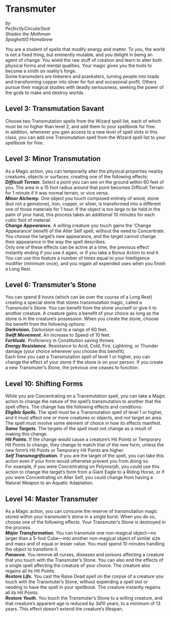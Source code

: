 # Transmuter
*by*  
*PerfectlyCircularSeal*  
*Shades the Mothman*  
*Spaghetti0 Homebrew*  

You are a student of spells that modify energy and matter. To you, the world is not a fixed thing, but eminently mutable, and you delight in being an agent of change. You wield the raw stuff of creation and learn to alter both physical forms and mental qualities. Your magic gives you the tools to become a smith on reality’s forge.  
Some transmuters are tinkerers and pranksters, turning people into toads and transforming copper into silver for fun and occasional profit. Others pursue their magical studies with deadly seriousness, seeking the power of the gods to make and destroy worlds.

## Level 3: Transmutation Savant
Choose two Transmutation spells from the Wizard spell list, each of which must be no higher than level 2, and add them to your spellbook for free.  
In addition, whenever you gain access to a new level of spell slots in this class, you can add one Transmutation spell from the Wizard spell list to your spellbook for free.

## Level 3: Minor Transmutation 
As a Magic action, you can temporarily alter the physical properties nearby creatures, objects or surfaces, creating one of the following effects:  
***Difficult Terrain.*** Select a point you can see on the ground within 60 feet of you. The area in a 15 foot radius around that point becomes Difficult Terrain for 1 minute if it was normal terrain, or vice versa.  
***Minor Alchemy.*** One object you touch composed entirely of wood, stone (but not a gemstone), iron, copper, or silver, is transformed into a different one of those materials for 1 hour. If the object is too large to be held in the palm of your hand, this process takes an additional 10 minutes for each cubic foot of material.  
***Change Appearance.*** A willing creature you touch gains the ‘Change Appearance’ benefit of the Alter Self spell, without the need to Concentrate. You choose the target’s new appearance, and the target cannot change their appearance in the way the spell describes.  
Only one of these effects can be active at a time, the previous effect instantly ending if you use it again, or if you take a Bonus Action to end it. You can use this feature a number of times equal to your Intelligence modifier (minimum once), and you regain all expended uses when you finish a Long Rest.

## Level 6: Transmuter’s Stone
You can spend 8 hours (which can be over the course of a Long Rest) creating a special stone that stores transmutation magic, called a Transmuter’s Stone. You can benefit from the stone yourself or give it to another creature. A creature gains a benefit of your choice as long as the stone is in the creature’s possession. When you create the stone, choose the benefit from the following options:  
***Darkvision.*** Darkvision out to a range of 60 feet.  
***Swift Movement.*** An increase to Speed of 10 feet.  
***Fortitude.*** Proficiency in Constitution saving throws.  
***Energy Resistance.*** Resistance to Acid, Cold, Fire, Lightning, or Thunder damage (your choice whenever you choose this benefit).  
Each time you cast a Transmutation spell of level 1 or higher, you can change the effect of your stone if the stone is on your person. 
If you create a new Transmuter’s Stone, the previous one ceases to function.

## Level 10: Shifting Forms
While you are Concentrating on a Transmutation spell, you can take a Magic action to change the nature of the spell’s transmutation to another that the spell offers. The change has the following effects and conditions:  
***Eligible Spells.*** The spell must be a Transmutation spell of level 1 or higher, and it must affect one or more creatures or objects, and not target an area. The spell must involve some element of choice in how its effects manifest.  
***Same Targets.*** The targets of the spell must not change as a result of making this change.  
***Hit Points.*** If the change would cause a creature’s Hit Points or Temporary Hit Points to change, they change to match that of the new form, unless the new form’s Hit Points or Temporary Hit Points are higher.  
***Self Transmogrification.*** If you are the target of the spell, you can take this action even if your form would otherwise prevent you from doing so.  
For example, if you were Concentrating on Polymorph, you could use this action to change the target’s form from a Giant Eagle to a Riding Horse, or if you were Concentrating on Alter Self, you could change from having a Natural Weapon to an Aquatic Adaptation.

## Level 14: Master Transmuter
As a Magic action, you can consume the reserve of transmutation magic stored within your transmuter’s stone in a single burst. When you do so, choose one of the following effects. Your Transmuter’s Stone is destroyed in the process.  
***Major Transformation.*** You can transmute one non-magical object—no larger than a 5-foot Cube—into another non-magical object of similar size and mass and of equal or lesser value. You must spend 10 minutes handling the object to transform it.  
***Panacea.*** You remove all curses, diseases and poisons affecting a creature that you touch with the Transmuter’s Stone. You can also end the effects of a single spell affecting the creature of your choice. The creature also regains all its Hit Points.  
***Restore Life.*** You cast the Raise Dead spell on the corpse of a creature you touch with the Transmuter’s Stone, without expending a spell slot or needing to have the spell in your spellbook. The creature instantly regains all its Hit Points.  
***Restore Youth.*** You touch the Transmuter’s Stone to a willing creature, and that creature’s apparent age is reduced by 3d10 years, to a minimum of 13 years. This effect doesn’t extend the creature’s lifespan.